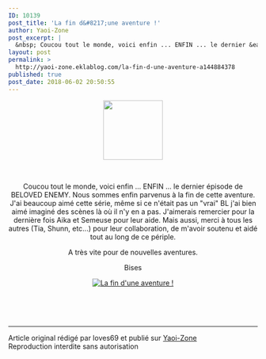 ```yaml
---
ID: 10139
post_title: 'La fin d&#8217;une aventure !'
author: Yaoi-Zone
post_excerpt: |
  &nbsp; Coucou tout le monde, voici enfin ... ENFIN ... le dernier &eacute;pisode de BELOVED ENEMY. Nous sommes enfin parvenus &agrave; la fin de cette aventure. J'ai beaucoup aim&eacute; cette s&eacute;rie, m&ecirc;me si ce n'&eacute;tait pas un "vrai" BL j'ai bien aim&eacute; imagin&eacute; des sc&egrave;nes l&agrave; o&ugrave; il n'y en a pas. J'aimerais remercier...
layout: post
permalink: >
  http://yaoi-zone.eklablog.com/la-fin-d-une-aventure-a144884378
published: true
post_date: 2018-06-02 20:50:55
---
```

<p style="text-align: center;"><img src="https://united-subs.dearclouds.com/wp-content/uploads/2018/05/26ecb1b72e9d746757b574d114ecaacc.jpg" width="120" height="120" alt=""/></p>
<p style="text-align: center;">&nbsp;</p>
<p style="text-align: center;">Coucou tout le monde, voici enfin ... ENFIN ... le dernier &eacute;pisode de BELOVED ENEMY. Nous sommes enfin parvenus &agrave; la fin de cette aventure. J'ai beaucoup aim&eacute; cette s&eacute;rie, m&ecirc;me si ce n'&eacute;tait pas un "vrai" BL j'ai bien aim&eacute; imagin&eacute; des sc&egrave;nes l&agrave; o&ugrave; il n'y en a pas. J'aimerais remercier pour la derni&egrave;re fois Aika et Semeuse pour leur aide. Mais aussi, merci &agrave; tous les autres (Tia, Shunn, etc...) pour leur collaboration, de m'avoir soutenu et aid&eacute; tout au long de ce p&eacute;riple.</p>
<p style="text-align: center;">A tr&egrave;s vite pour de nouvelles aventures.</p>
<p style="text-align: center;">Bises</p>
<p style="text-align: center;"><a title="Lien vers la page de la s&eacute;rie" href="http://yaoi-zone.eklablog.com/beloved-enemy-a130592190" ><img src="http://ekladata.com/ebpQYp_Xf4VXB7PvFT0nNIa0teo.jpg" alt="La fin d'une aventure !"/></a></p><br /><br /><br /><hr />Article original rédigé par loves69 et publié sur <a href="http://yaoi-zone.eklablog.com/">Yaoi-Zone</a> <br /> Reproduction interdite sans autorisation